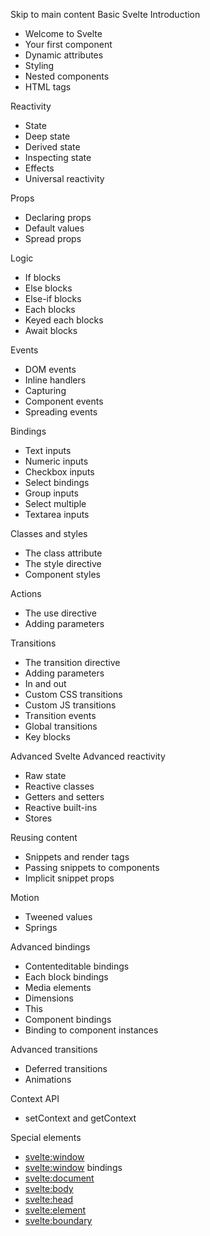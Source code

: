 Skip to main content
Basic Svelte Introduction
  * Welcome to Svelte
  * Your first component
  * Dynamic attributes
  * Styling
  * Nested components
  * HTML tags

Reactivity
  * State
  * Deep state
  * Derived state
  * Inspecting state
  * Effects
  * Universal reactivity

Props
  * Declaring props
  * Default values
  * Spread props

Logic
  * If blocks
  * Else blocks
  * Else-if blocks
  * Each blocks
  * Keyed each blocks
  * Await blocks

Events
  * DOM events
  * Inline handlers
  * Capturing
  * Component events
  * Spreading events

Bindings
  * Text inputs
  * Numeric inputs
  * Checkbox inputs
  * Select bindings
  * Group inputs
  * Select multiple
  * Textarea inputs

Classes and styles
  * The class attribute
  * The style directive
  * Component styles

Actions
  * The use directive
  * Adding parameters

Transitions
  * The transition directive
  * Adding parameters
  * In and out
  * Custom CSS transitions
  * Custom JS transitions
  * Transition events
  * Global transitions
  * Key blocks

Advanced Svelte Advanced reactivity
  * Raw state
  * Reactive classes
  * Getters and setters
  * Reactive built-ins
  * Stores

Reusing content
  * Snippets and render tags
  * Passing snippets to components
  * Implicit snippet props

Motion
  * Tweened values
  * Springs

Advanced bindings
  * Contenteditable bindings
  * Each block bindings
  * Media elements
  * Dimensions
  * This
  * Component bindings
  * Binding to component instances

Advanced transitions
  * Deferred transitions
  * Animations

Context API
  * setContext and getContext

Special elements
  * <svelte:window>
  * <svelte:window> bindings
  * <svelte:document>
  * <svelte:body>
  * <svelte:head>
  * <svelte:element>
  * <svelte:boundary>

<script module>
  * Sharing code
  * Exports

Next steps
  * Congratulations!

Basic SvelteKit Introduction
  * What is SvelteKit?

Routing
  * Pages
  * Layouts
  * Route parameters

Loading data
  * Page data
  * Layout data

Headers and cookies
  * Setting headers
  * Reading and writing cookies

Shared modules
  * The $lib alias

Forms
  * The <form> element
  * Named form actions
  * Validation
  * Progressive enhancement
  * Customizing use:enhance

API routes
  * GET handlers
  * POST handlers
  * Other handlers

$app/state
  * page
  * navigating
  * updated

Errors and redirects
  * Basics
  * Error pages
  * Fallback errors
  * Redirects

Advanced SvelteKit Hooks
  * handle
  * The RequestEvent object
  * handleFetch
  * handleError

Page options
  * Basics
  * ssr
  * csr
  * prerender
  * trailingSlash

Link options
  * Preloading
  * Reloading the page

Advanced routing
  * Optional parameters
  * Rest parameters
  * Param matchers
  * Route groups
  * Breaking out of layouts

Advanced loading
  * Universal load functions
  * Using both load functions
  * Using parent data
  * Invalidation
  * Custom dependencies
  * invalidateAll

Environment variables
  * $env/static/private
  * $env/dynamic/private
  * $env/static/public
  * $env/dynamic/public

Conclusion
  * Next steps


Basic SvelteKit Introduction What is SvelteKit?
solve
Whereas Svelte is a _component framework_ , SvelteKit is an _app framework_ (or ‘metaframework’, depending on who you ask) that solves the tricky problems of building something production-ready:
  * Routing
  * Server-side rendering
  * Data fetching
  * Service workers
  * TypeScript integration
  * Prerendering
  * Single-page apps
  * Library packaging
  * Optimised production builds
  * Deploying to different hosting providers
  * ...and so on


SvelteKit apps are server-rendered by default (like traditional ‘multi-page apps’ or MPAs) for excellent first load performance and SEO characteristics, but can then transition to client-side navigation (like modern ‘single-page apps’ or SPAs) to avoid jankily reloading everything (including things like third-party analytics code) when the user navigates. They can run anywhere JavaScript runs, though — as we’ll see — your users may not need to run any JavaScript at all.
If that sounds complicated, worry not: SvelteKit is the framework that grows with you! Start simple and add new features as you need them.
## Project structure
On the right, in the file tree viewer, you’ll see a handful of files that SvelteKit expects to find in a project.
`package.json` will be familiar if you’ve worked with Node.js before. It lists the project’s dependencies — including `svelte` and `@sveltejs/kit` — and a variety of `scripts` for interacting with the SvelteKit CLI. (We’re currently running `npm run dev` in the bottom window.)
> Note that it also specifies `"type": "module"`, which means that `.js` files are treated as native JavaScript modules by default, rather than the legacy CommonJS format.
`svelte.config.js` contains your project configuration. We don’t need to worry about this file for now, but if you’re curious, visit the documentation.
`vite.config.js` contains the Vite configuration. Because SvelteKit uses Vite, you can use Vite features like hot module replacement, TypeScript support, static asset handling and so on.
`src` is where your app’s source code goes. `src/app.html` is your page template (SvelteKit replaces the `%sveltekit.head%` and `%sveltekit.body%` as appropriate), and `src/routes` defines the routes of your app.
Finally, `static` contains any assets (like a `favicon.png` or a `robots.txt`) that should be included when your app is deployed.
Edit this page on GitHub
previous next
Congratulations! Pages
  * project
  * src
  * routes
  * +page.svelte
  * app.html
  * static
  * shared.css
  * package.json


9
1
2
›
<h1>Welcome to SvelteKit</h1>
booting webcontainer
show text show editor
